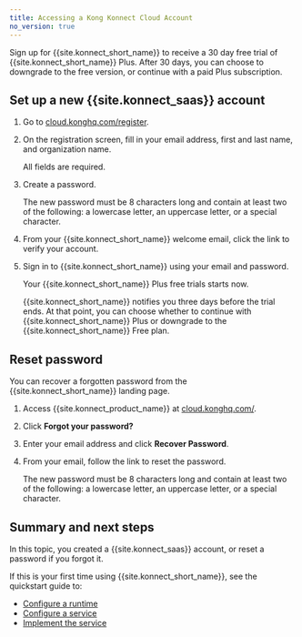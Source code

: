 ```yaml
---
title: Accessing a Kong Konnect Cloud Account
no_version: true
---
```


Sign up for {{site.konnect_short_name}} to receive a 30 day free
trial of {{site.konnect_short_name}} Plus. After 30 days, you can choose to
downgrade to the free version, or continue with a paid Plus subscription.

## Set up a new {{site.konnect_saas}} account

1. Go to [cloud.konghq.com/register](https://cloud.konghq.com/register).

2. On the registration screen, fill in your email address, first and last name,
and organization name.

    All fields are required.

3. Create a password.

    The new password must be 8 characters long and contain at least two of the
    following: a lowercase letter, an uppercase letter, or a special
    character.

4. From your {{site.konnect_short_name}} welcome email, click the link
 to verify your account.

5. Sign in to {{site.konnect_short_name}} using your email and password.

    Your {{site.konnect_short_name}} Plus free trials starts now.

    {{site.konnect_short_name}} notifies you three days before the trial ends.
    At that point, you can choose whether to continue with
    {{site.konnect_short_name}} Plus or downgrade to the
    {{site.konnect_short_name}} Free plan.

## Reset password

You can recover a forgotten password from the {{site.konnect_short_name}}
landing page.

1. Access {{site.konnect_product_name}} at
[cloud.konghq.com/](https://cloud.konghq.com/).

2. Click **Forgot your password?**

3. Enter your email address and click **Recover Password**.

4. From your email, follow the link to reset the password.

    The new password must be 8 characters long and contain at least two of the
    following: a lowercase letter, an uppercase letter, or a special
    character.

## Summary and next steps

In this topic, you created a {{site.konnect_saas}} account, or
reset a password if you forgot it.

If this is your first time using {{site.konnect_short_name}}, see the
quickstart guide to:
* [Configure a runtime](/konnect/getting-started/configure-runtime)
* [Configure a service](/konnect/getting-started/configure-service)
* [Implement the service](/konnect/getting-started/implement-service)
